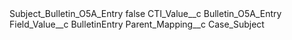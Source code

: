 <?xml version="1.0" encoding="UTF-8"?>
<CustomMetadata xmlns="http://soap.sforce.com/2006/04/metadata" xmlns:xsi="http://www.w3.org/2001/XMLSchema-instance" xmlns:xsd="http://www.w3.org/2001/XMLSchema">
    <label>Subject_Bulletin_O5A_Entry</label>
    <protected>false</protected>
    <values>
        <field>CTI_Value__c</field>
        <value xsi:type="xsd:string">Bulletin_O5A_Entry</value>
    </values>
    <values>
        <field>Field_Value__c</field>
        <value xsi:type="xsd:string">BulletinEntry</value>
    </values>
    <values>
        <field>Parent_Mapping__c</field>
        <value xsi:type="xsd:string">Case_Subject</value>
    </values>
</CustomMetadata>
